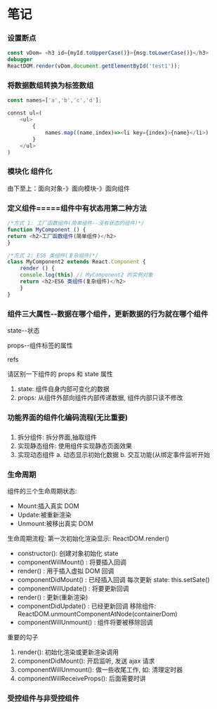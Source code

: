 # 笔记

### 设置断点

```js
const vDom= <h3 id={myId.toUpperCase()}>{msg.toLowerCase()}</h3>
debugger
ReactDOM.render(vDom,document.getElementById('test1'));
```


### 将数据数组转换为标签数组

```js
const names=['a','b','c','d'];

connst ul=(
	<ul>
		{
			names.map((name,index)=><li key={index}>{name}</li>)
		}
	</ul>
)
```

### 模块化 组件化

由下至上：面向对象-》面向模块-》面向组件

### 定义组件=====组件中有状态用第二种方法
```js
/*方式 1: 工厂函数组件(简单组件--没有状态的组件)*/
function MyComponent () {
return <h2>工厂函数组件(简单组件)</h2>
}

/*方式 2: ES6 类组件(复杂组件)*/
class MyComponent2 extends React.Component { 
	render () {
	console.log(this) // MyComponent2 的实例对象
	return <h2>ES6 类组件(复杂组件)</h2> 
	}
}
```

### 组件三大属性--数据在哪个组件，更新数据的行为就在哪个组件

state--状态

props--组件标签的属性

refs

请区别一下组件的 props 和 state 属性
1) state: 组件自身内部可变化的数据
2) props: 从组件外部向组件内部传递数据, 组件内部只读不修改  


### 功能界面的组件化编码流程(无比重要)
### 
1) 拆分组件: 拆分界面,抽取组件
2) 实现静态组件: 使用组件实现静态页面效果
3) 实现动态组件
	a. 动态显示初始化数据
	b. 交互功能(从绑定事件监听开始
	
	
### 生命周期

组件的三个生命周期状态:
* Mount:插入真实 DOM
* Update:被重新渲染
* Unmount:被移出真实 DOM


生命周期流程:
第一次初始化渲染显示: ReactDOM.render() 
* constructor(): 创建对象初始化 state
* componentWillMount() : 将要插入回调
* render() : 用于插入虚拟 DOM 回调
* componentDidMount() : 已经插入回调
每次更新 state: this.setSate()
* componentWillUpdate() : 将要更新回调 
* render() : 更新(重新渲染)
* componentDidUpdate() : 已经更新回调
移除组件: ReactDOM.unmountComponentAtNode(containerDom) 
* componentWillUnmount() : 组件将要被移除回调



重要的勾子
1) render(): 初始化渲染或更新渲染调用
2) componentDidMount(): 开启监听, 发送 ajax 请求
3) componentWillUnmount(): 做一些收尾工作, 如: 清理定时器
4) componentWillReceiveProps(): 后面需要时讲   

### 受控组件与非受控组件


